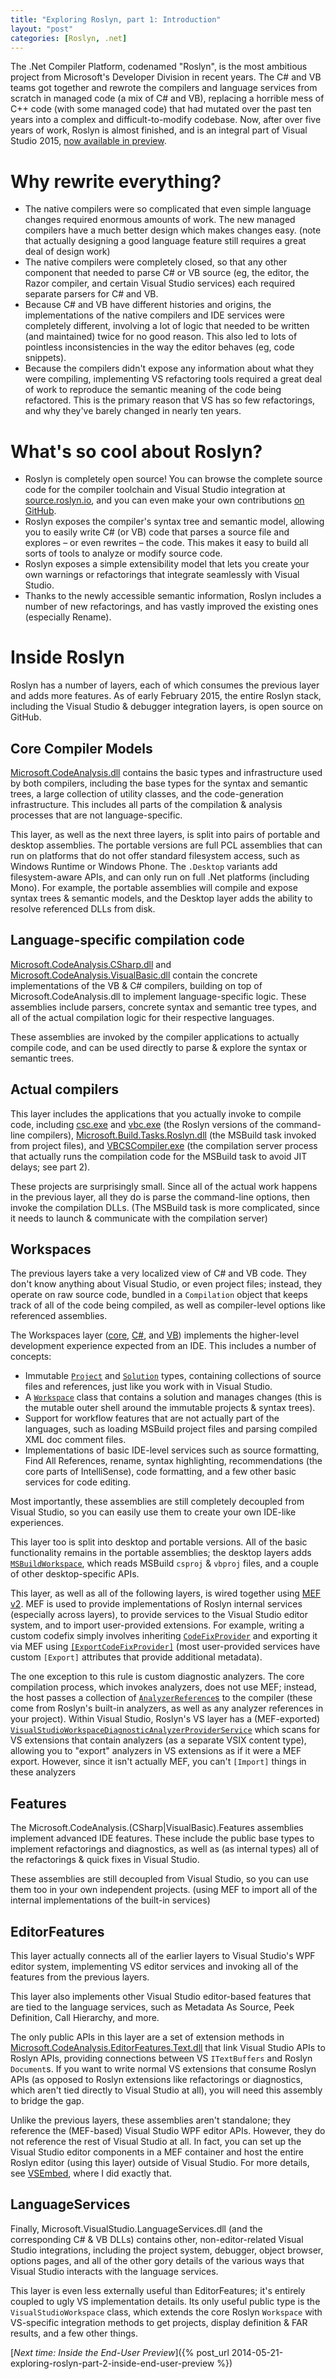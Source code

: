 ```yaml
---
title: "Exploring Roslyn, part 1: Introduction"
layout: "post"
categories: [Roslyn, .net]
---
```


The .Net Compiler Platform, codenamed "Roslyn", is the most ambitious project from Microsoft's Developer Division in recent years.  The C# and VB teams got together and rewrote the compilers and language services from scratch in managed code (a mix of C# and VB), replacing a horrible mess of C++ code (with some managed code) that had mutated over the past ten years into a complex and difficult-to-modify codebase.  Now, after over five years of work, Roslyn is almost finished, and is an integral part of Visual Studio 2015, [now available in preview](https://www.visualstudio.com/news/vs2015-vs).

# Why rewrite everything?

 - The native compilers were so complicated that even simple language changes required enormous amounts of work.  The new managed compilers have a much better design which makes changes easy.  (note that actually designing a good language feature still requires a great deal of design work)
 - The native compilers were completely closed, so that any other component that needed to parse C# or VB source (eg, the editor, the Razor compiler, and certain Visual Studio services) each required separate parsers for C# and VB.
 - Because C# and VB have different histories and origins, the implementations of the native compilers and IDE services were completely different, involving a lot of logic that needed to be written (and maintained) twice for no good reason.  This also led to lots of pointless inconsistencies in the way the editor behaves (eg, code snippets).
 - Because the compilers didn't expose any information about what they were compiling, implementing VS refactoring tools required a great deal of work to reproduce the semantic meaning of the code being refactored.  This is the primary reason that VS has so few refactorings, and why they've barely changed in nearly ten years.

# What's so cool about Roslyn?

 - Roslyn is completely open source!  You can browse the complete source code for the compiler toolchain and Visual Studio integration at [source.roslyn.io](http://source.roslyn.io/), and you can even make your own contributions [on GitHub](https://github.com/dotnet/roslyn).
 - Roslyn exposes the compiler's syntax tree and semantic model, allowing you to easily write C# (or VB) code that parses a source file and explores &ndash; or even rewrites &ndash; the code.  This makes it easy to build all sorts of tools to analyze or modify source code.
 - Roslyn exposes a simple extensibility model that lets you create your own warnings or refactorings that integrate seamlessly with Visual Studio.
 - Thanks to the newly accessible semantic information, Roslyn includes a number of new refactorings, and has vastly improved the existing ones (especially Rename).

# Inside Roslyn
Roslyn has a number of layers, each of which consumes the previous layer and adds more features.   As of early February 2015, the entire Roslyn stack, including the Visual Studio & debugger integration layers, is open source on GitHub.

## Core Compiler Models
[Microsoft.CodeAnalysis.dll](http://source.roslyn.io/#Microsoft.CodeAnalysis/) contains the basic types and infrastructure used by both compilers, including the base types for the syntax and semantic trees, a large collection of utility classes, and the code-generation infrastructure.  This includes all parts of the compilation & analysis processes that are not language-specific.

This layer, as well as the next three layers, is split into pairs of portable and desktop assemblies.  The portable versions are full PCL assemblies that can run on platforms that do not offer standard filesystem access, such as Windows Runtime or Windows Phone.  The `.Desktop` variants add filesystem-aware APIs, and can only run on full .Net platforms (including Mono).  For example, the portable assemblies will compile and expose syntax trees & semantic models, and the Desktop layer adds the ability to resolve referenced DLLs from disk.

## Language-specific compilation code
[Microsoft.CodeAnalysis.CSharp.dll](http://source.roslyn.io/#Microsoft.CodeAnalysis.CSharp) and [Microsoft.CodeAnalysis.VisualBasic.dll](http://source.roslyn.io/#Microsoft.CodeAnalysis.VisualBasic) contain the concrete implementations of the VB & C# compilers, building on top of Microsoft.CodeAnalysis.dll to implement language-specific logic.  These assemblies include parsers, concrete syntax and semantic tree types, and all of the actual compilation logic for their respective languages.

These assemblies are invoked by the compiler applications to actually compile code, and can be used directly to parse & explore the syntax or semantic trees.

## Actual compilers
This layer includes the applications that you actually invoke to compile code, including [csc.exe](http://source.roslyn.io/#csc) and [vbc.exe](http://source.roslyn.io/#vbc) (the Roslyn versions of the command-line compilers), [Microsoft.Build.Tasks.Roslyn.dll](http://source.roslyn.io/#Microsoft.Build.Tasks.Roslyn) (the MSBuild task invoked from project files), and [VBCSCompiler.exe](http://source.roslyn.io/#VBCSCompiler) (the compilation server process that actually runs the compilation code for the MSBuild task to avoid JIT delays; see part 2).

These projects are surprisingly small.  Since all of the actual work happens in the previous layer, all they do is parse the command-line options, then invoke the compilation DLLs.  (The MSBuild task is more complicated, since it needs to launch & communicate with the compilation server)

## Workspaces
The previous layers take a very localized view of C# and VB code.  They don't know anything about Visual Studio, or even project files; instead, they operate on raw source code, bundled in a `Compilation` object that keeps track of all of the code being compiled, as well as compiler-level options like referenced assemblies.

The Workspaces layer ([core](http://source.roslyn.io/#Microsoft.CodeAnalysis.Workspaces), [C#](http://source.roslyn.io/#Microsoft.CodeAnalysis.CSharp.Workspaces), and [VB](http://source.roslyn.io/#Microsoft.CodeAnalysis.VisualBasic.Workspaces)) implements the higher-level development experience expected from an IDE.  This includes a number of concepts:

 - Immutable [`Project`](http://source.roslyn.io/#Microsoft.CodeAnalysis.Workspaces/Workspace/Solution/Project.cs) and [`Solution`](http://source.roslyn.io/#Microsoft.CodeAnalysis.Workspaces/Workspace/Solution/Solution.cs) types, containing collections of source files and references, just like you work with in Visual Studio.
 - A [`Workspace`](http://source.roslyn.io/#Microsoft.CodeAnalysis.Workspaces/Workspace/Workspace.cs) class that contains a solution and manages changes (this is the mutable outer shell around the immutable projects & syntax trees).
 - Support for workflow features that are not actually part of the languages, such as loading MSBuild project files and parsing compiled XML doc comment files.
 - Implementations of basic IDE-level services such as source formatting, Find All References, rename, syntax highlighting, recommendations (the core parts of IntelliSense), code formatting, and a few other basic services for code editing. 

Most importantly, these assemblies are still completely decoupled from Visual Studio, so you can easily use them to create your own IDE-like experiences.

This layer too is split into desktop and portable versions.  All of the basic functionality remains in the portable assemblies; the desktop layers adds [`MSBuildWorkspace`](http://source.roslyn.io/#Microsoft.CodeAnalysis.Workspaces.Desktop/Workspace/MSBuild/MSBuildWorkspace.cs), which reads MSBuild `csproj` & `vbproj` files, and a couple of other desktop-specific APIs.

This layer, as well as all of the following layers, is wired together using [MEF v2](https://mef.codeplex.com/).  MEF is used to provide implementations of Roslyn internal services (especially across layers), to provide services to the Visual Studio editor system, and to import user-provided extensions.  For example, writing a custom codefix simply involves inheriting [`CodeFixProvider`](http://source.roslyn.io/#Microsoft.CodeAnalysis.Workspaces/CodeFixes/CodeFixProvider.cs) and exporting it via MEF using [`[ExportCodeFixProvider]`](http://source.roslyn.io/#Microsoft.CodeAnalysis.Workspaces/CodeFixes/ExportCodeFixProviderAttribute.cs) (most user-provided services have custom `[Export]` attributes that provide additional metadata).

The one exception to this rule is custom diagnostic analyzers.  The core compilation process, which invokes analyzers, does not use MEF; instead, the host passes a collection of [`AnalyzerReference`s](http://source.roslyn.io/#Microsoft.CodeAnalysis/DiagnosticAnalyzer/AnalyzerReference.cs) to the compiler (these come from Roslyn's built-in analyzers, as well as any analyzer references in your project).  Within Visual Studio, Roslyn's VS layer has a (MEF-exported) [`VisualStudioWorkspaceDiagnosticAnalyzerProviderService`](http://source.roslyn.io/#Microsoft.VisualStudio.LanguageServices/Implementation/Diagnostics/VisualStudioWorkspaceDiagnosticAnalyzerProviderService.cs) which scans for VS extensions that contain analyzers (as a separate VSIX content type), allowing you to "export" analyzers in VS extensions as if it were a MEF export.  However, since it isn't actually MEF, you can't `[Import]` things in these analyzers

## Features

The Microsoft.CodeAnalysis.(CSharp|VisualBasic).Features assemblies implement advanced IDE features.  These include the public base types to implement refactorings and diagnostics, as well as (as internal types) all of the refactorings & quick fixes in Visual Studio.

These assemblies are still decoupled from Visual Studio, so you can use them too in your own independent projects.  (using MEF to import all of the internal implementations of the built-in services)

## EditorFeatures
This layer actually connects all of the earlier layers to Visual Studio's WPF editor system, implementing VS editor services and invoking all of the features from the previous layers.  

This layer also implements other Visual Studio editor-based features that are tied to the language services, such as Metadata As Source, Peek Definition, Call Hierarchy, and more.

The only public APIs in this layer are a set of extension methods in [Microsoft.CodeAnalysis.EditorFeatures.Text.dll](http://source.roslyn.io/#Microsoft.CodeAnalysis.EditorFeatures.Text) that link Visual Studio APIs to Roslyn APIs, providing connections between VS `ITextBuffers` and Roslyn `Document`s.  If you want to write normal VS extensions that consume Roslyn APIs (as opposed to Roslyn extensions like refactorings or diagnostics, which aren't tied directly to Visual Studio at all), you will need this assembly to bridge the gap.

Unlike the previous layers, these assemblies aren't standalone; they reference the (MEF-based) Visual Studio WPF editor APIs.  However, they do not reference the rest of Visual Studio at all.  In fact, you can set up the Visual Studio editor components in a MEF container and host the entire Roslyn editor (using this layer) outside of Visual Studio.  For more details, see [VSEmbed](https://github.com/SLaks/VSEmbed), where I did exactly that.

## LanguageServices
Finally, Microsoft.VisualStudio.LanguageServices.dll (and the corresponding C# & VB DLLs) contains other, non-editor-related Visual Studio integrations, including the project system, debugger, object browser, options pages, and all of the other gory details of the various ways that Visual Studio interacts with the language services.

This layer is even less externally useful than EditorFeatures; it's entirely coupled to ugly VS implementation details.  Its only useful public type is the `VisualStudioWorkspace` class, which extends the core Roslyn `Workspace` with VS-specific integration methods to get projects, display definition & FAR results, and a few other things.

[_Next time: Inside the End-User Preview_]({% post_url 2014-05-21-exploring-roslyn-part-2-inside-end-user-preview %})
